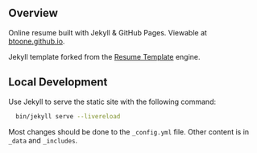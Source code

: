 ## Overview

Online resume built with Jekyll & GitHub Pages. Viewable at
[btoone.github.io](https://btoone.github.io/).

Jekyll template forked from the [Resume
Template](https://github.com/jglovier/resume-template) engine.

## Local Development

Use Jekyll to serve the static site with the following command:

```bash
  bin/jekyll serve --livereload
```

Most changes should be done to the `_config.yml` file. Other content is in
`_data` and `_includes`.
